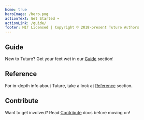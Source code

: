 ```yaml
---
home: true
heroImage: /hero.png
actionText: Get Started →
actionLink: /guide/
footer: MIT Licensed | Copyright © 2018-present Tuture Authors
---
```


<div class="features">
  <div class="feature">
    <h2>Guide</h2>
    <p>New to Tuture? Get your feet wet in our <a href="/guide/">Guide</a> section!</p>
  </div>
  <div class="feature">
    <h2>Reference</h2>
    <p>For in-depth info about Tuture, take a look at <a href="/reference/">Reference</a> section.</p>
  </div>
  <div class="feature">
    <h2>Contribute</h2>
    <p>Want to get involved? Read <a href="/contribute/">Contribute</a> docs before moving on!</p>
  </div>
</div>
